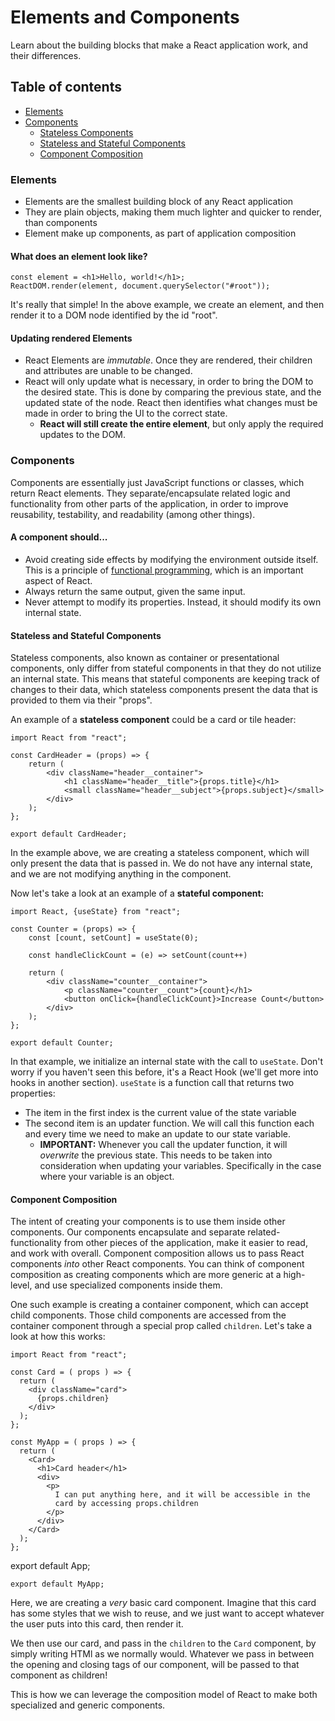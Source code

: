# Elements and Components

Learn about the building blocks that make a React application work, and their differences.

## Table of contents

* [Elements](#elements)
* [Components](#components)
    * [Stateless Components](#stateless-components)
    * [Stateless and Stateful Components](#stateless-and-stateful-components)
    * [Component Composition](#component-composition)

### <a name="elements">Elements</a>

* Elements are the smallest building block of any React application
* They are plain objects, making them much lighter and quicker to render, than components
* Element make up components, as part of application composition

#### What does an element look like?

    const element = <h1>Hello, world!</h1>;
    ReactDOM.render(element, document.querySelector("#root"));

It's really that simple! In the above example, we create an element, and then render it to a DOM node identified by the
id "root".

#### Updating rendered Elements

* React Elements are *immutable*. Once they are rendered, their children and attributes are unable to be changed.
* React will only update what is necessary, in order to bring the DOM to the desired state. This is done by comparing
  the previous state, and the updated state of the node. React then identifies what changes must be made in order to
  bring the UI to the correct state.
    * **React will still create the entire element**, but only apply the required updates to the DOM.

### <a name="components">Components</a>

Components are essentially just JavaScript functions or classes, which return React elements. They separate/encapsulate
related logic and functionality from other parts of the application, in order to improve reusability, testability, and
readability (among other things).

#### A component should...

* Avoid creating side effects by modifying the environment outside itself. This is a principle
  of <a href="https://opensource.com/article/17/6/functional-javascript" target="_blank">functional programming</a>,
  which is an important aspect of React.
* Always return the same output, given the same input.
* Never attempt to modify its properties. Instead, it should modify its own internal state.

#### <a name="stateless-and-stateful-components">Stateless and Stateful Components</a>

Stateless components, also known as container or presentational components, only differ from stateful components in that
they do not utilize an internal state. This means that stateful components are keeping track of changes to their data,
which stateless components present the data that is provided to them via their "props".

An example of a **stateless component** could be a card or tile header:

    import React from "react";

    const CardHeader = (props) => {
        return (
            <div className="header__container">
                <h1 className="header__title">{props.title}</h1>
                <small className="header__subject">{props.subject}</small>
            </div>
        );
    };

    export default CardHeader;

In the example above, we are creating a stateless component, which will only present the data that is passed in. We do
not have any internal state, and we are not modifying anything in the component.

Now let's take a look at an example of a **stateful component:**

    import React, {useState} from "react";

    const Counter = (props) => {
        const [count, setCount] = useState(0);

        const handleClickCount = (e) => setCount(count++)

        return (
            <div className="counter__container">
                <p className="counter__count">{count}</h1>
                <button onClick={handleClickCount}>Increase Count</button>
            </div>
        );
    };

    export default Counter;

In that example, we initialize an internal state with the call to `useState`. Don't worry if you haven't seen this
before, it's a React Hook (we'll get more into hooks in another section). `useState` is a function call that returns two
properties:

* The item in the first index is the current value of the state variable
* The second item is an updater function. We will call this function each and every time we need to make an update to
  our state variable.
    * **IMPORTANT:** Whenever you call the updater function, it will *overwrite* the previous state. This needs to be
      taken into consideration when updating your variables. Specifically in the case where your variable is an object.

#### <a name="component-composition">Component Composition</a>

The intent of creating your components is to use them inside other components. Our components encapsulate and separate
related-functionality from other pieces of the application, make it easier to read, and work with overall. Component
composition allows us to pass React components *into* other React components. You can think of component composition as
creating components which are more generic at a high-level, and use specialized components inside them.

One such example is creating a container component, which can accept child components. Those child components are
accessed from the container component through a special prop called `children`. Let's take a look at how this works:

    import React from "react";

    const Card = ( props ) => {
      return (
        <div className="card">
          {props.children}
        </div>
      );
    };

    const MyApp = ( props ) => {
      return (
        <Card>
          <h1>Card header</h1>
          <div>
            <p>
              I can put anything here, and it will be accessible in the
              card by accessing props.children
            </p>
          </div>
        </Card>
      );
    };

export default App;

    export default MyApp;

Here, we are creating a *very* basic card component. Imagine that this card has some styles that we wish to reuse, and
we just want to accept whatever the user puts into this card, then render it.

We then use our card, and pass in the `children` to the `Card` component, by simply writing HTMl as we normally would.
Whatever we pass in between the opening and closing tags of our component, will be passed to that component as children!

This is how we can leverage the composition model of React to make both specialized and generic components.
